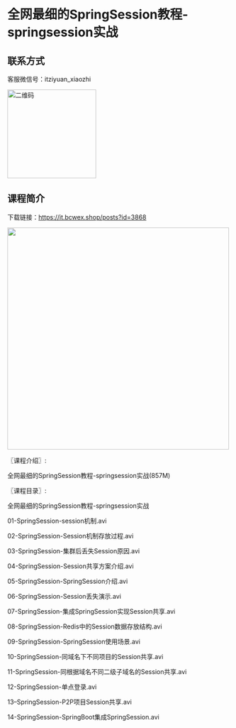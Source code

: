 # 全网最细的SpringSession教程-springsession实战

## 联系方式

客服微信号：itziyuan_xiaozhi

<img src="https://ziyuanyun.oss-cn-guangzhou.aliyuncs.com/common/20240614073449/666b82192834a.jpg" width="200" height="200" alt="二维码">

## 课程简介

下载链接：https://it.bcwex.shop/posts?id=3868

<img src="https://ziyuanyun.oss-cn-guangzhou.aliyuncs.com/yun/20240515185401/6644944965cdc.jpg" width="500" alt="">

  〖课程介绍〗:

 全网最细的SpringSession教程-springsession实战(857M)

 〖课程目录〗:

 全网最细的SpringSession教程-springsession实战



 01-SpringSession-session机制.avi

 02-SpringSession-Session机制存放过程.avi

 03-SpringSession-集群后丢失Session原因.avi

 04-SpringSession-Session共享方案介绍.avi

 05-SpringSession-SpringSession介绍.avi

 06-SpringSession-Session丢失演示.avi

 07-SpringSession-集成SpringSession实现Session共享.avi

 08-SpringSession-Redis中的Session数据存放结构.avi

 09-SpringSession-SpringSession使用场景.avi

 10-SpringSession-同域名下不同项目的Session共享.avi

 11-SpringSession-同根据域名不同二级子域名的Session共享.avi

 12-SpringSession-单点登录.avi

 13&#8211;SpringSession-P2P项目Session共享.avi

 14-SpringSession-SpringBoot集成SpringSession.avi

  